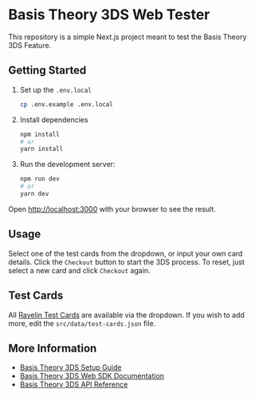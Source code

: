 # Basis Theory 3DS Web Tester

This repository is a simple Next.js project meant to test the Basis Theory 3DS Feature.

## Getting Started

1. Set up the `.env.local`
    ```bash
    cp .env.example .env.local
    ```
2. Install dependencies
    ```bash
    npm install
    # or
    yarn install
    ```
3. Run the development server:
    ```bash
    npm run dev
    # or
    yarn dev
    ```

Open [http://localhost:3000](http://localhost:3000) with your browser to see the result.

## Usage
Select one of the test cards from the dropdown, or input your own card details. Click the `Checkout` button to start the 3DS process.
To reset, just select a new card and click `Checkout` again.

## Test Cards

All [Ravelin Test Cards](https://developer.ravelin.com/guides/3d-secure/test-cards/#3ds-2-test-cards) are available via the dropdown.
If you wish to add more, edit the `src/data/test-cards.json` file. 

## More Information
- [Basis Theory 3DS Setup Guide](https://developers.basistheory.com/docs/guides/threeds/overview)
- [Basis Theory 3DS Web SDK Documentation](https://developers.basistheory.com/docs/sdks/web/3ds)
- [Basis Theory 3DS API Reference](https://developers.basistheory.com/docs/api/3ds/sessions)